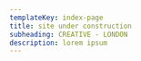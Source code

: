 ```yaml
---
templateKey: index-page
title: site under construction
subheading: CREATIVE - LONDON
description: lorem ipsum
---
```


